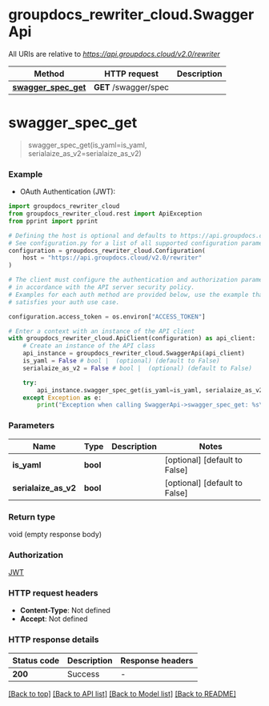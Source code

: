 # groupdocs_rewriter_cloud.SwaggerApi

All URIs are relative to *https://api.groupdocs.cloud/v2.0/rewriter*

Method | HTTP request | Description
------------- | ------------- | -------------
[**swagger_spec_get**](SwaggerApi.md#swagger_spec_get) | **GET** /swagger/spec | 


# **swagger_spec_get**
> swagger_spec_get(is_yaml=is_yaml, serialaize_as_v2=serialaize_as_v2)



### Example

* OAuth Authentication (JWT):

```python
import groupdocs_rewriter_cloud
from groupdocs_rewriter_cloud.rest import ApiException
from pprint import pprint

# Defining the host is optional and defaults to https://api.groupdocs.cloud/v2.0/rewriter
# See configuration.py for a list of all supported configuration parameters.
configuration = groupdocs_rewriter_cloud.Configuration(
    host = "https://api.groupdocs.cloud/v2.0/rewriter"
)

# The client must configure the authentication and authorization parameters
# in accordance with the API server security policy.
# Examples for each auth method are provided below, use the example that
# satisfies your auth use case.

configuration.access_token = os.environ["ACCESS_TOKEN"]

# Enter a context with an instance of the API client
with groupdocs_rewriter_cloud.ApiClient(configuration) as api_client:
    # Create an instance of the API class
    api_instance = groupdocs_rewriter_cloud.SwaggerApi(api_client)
    is_yaml = False # bool |  (optional) (default to False)
    serialaize_as_v2 = False # bool |  (optional) (default to False)

    try:
        api_instance.swagger_spec_get(is_yaml=is_yaml, serialaize_as_v2=serialaize_as_v2)
    except Exception as e:
        print("Exception when calling SwaggerApi->swagger_spec_get: %s\n" % e)
```



### Parameters


Name | Type | Description  | Notes
------------- | ------------- | ------------- | -------------
 **is_yaml** | **bool**|  | [optional] [default to False]
 **serialaize_as_v2** | **bool**|  | [optional] [default to False]

### Return type

void (empty response body)

### Authorization

[JWT](../README.md#JWT)

### HTTP request headers

 - **Content-Type**: Not defined
 - **Accept**: Not defined

### HTTP response details

| Status code | Description | Response headers |
|-------------|-------------|------------------|
**200** | Success |  -  |

[[Back to top]](#) [[Back to API list]](../README.md#documentation-for-api-endpoints) [[Back to Model list]](../README.md#documentation-for-models) [[Back to README]](../README.md)

